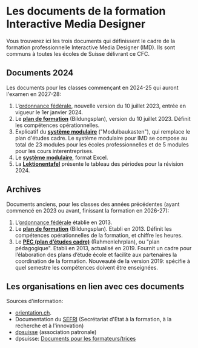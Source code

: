 # Les documents de la formation Interactive Media Designer

Vous trouverez ici les trois documents qui définissent le cadre de la formation professionnelle Interactive Media Designer (IMD). Ils sont communs à toutes les écoles de Suisse délivrant ce CFC. 

## Documents 2024

Les documents pour les classes commençant en 2024-25 qui auront l'examen en 2027-28:

1. L’[ordonnance fédérale](Ordonnance_SEFRI_IMD_2023.pdf), nouvelle version du 10 juillet 2023, entrée en vigueur le 1er janvier 2024.
2. Le **[plan de formation](Plan_de_Formation_IMD_2023.pdf)** (Bildungsplan), version du 10 juillet 2023. Définit les compétences opérationnelles.
3. Explicatif du **[système modulaire](Systeme_modulaire_IMD.pdf)** ("Modulbaukasten"), qui remplace le plan d'études cadre. Le système modulaire pour IMD se compose au total de 23 modules pour les écoles professionnelles et de 5 modules pour les cours interentreprises.
4. Le **[système modulaire](4_IMD_MBK_231030_def_fr.xlsx)**, format Excel.
5. La **[Lektionentafel](5_RLP_IMD_Lektionentafel_211101.pdf)** présente le tableau des périodes pour la révision 2024.

## Archives

Documents anciens, pour les classes des années précédentes (ayant commencé en 2023 ou avant, finissant la formation en 2026-27): 

1. L’[ordonnance fédérale](archive/Ordonnance_SEFRI_IMD_.pdf) établie en 2013.
2. Le **[plan de formation](archive/Plan_de_Formation_IMD_2013.pdf)** (Bildungsplan). Etabli en 2013. Définit les compétences opérationnelles de la formation, et chiffre les heures.
3. Le **[PEC (plan d’études cadre)](archive/Plan_Pedagogique_IMD_2019.pdf)** (Rahmenlehrplan), ou "plan pédagogique". Etabli en 2013, actualisé en 2019. Fournit un cadre pour l’élaboration des plans d’étude école et facilite aux partenaires la coordination de la formation. Nouveauté de la version 2019: spécifie à quel semestre les compétences doivent être enseignées.

## Les organisations en lien avec ces documents

Sources d'information: 

- [orientation.ch](https://www.orientation.ch/dyn/show/1900?id=45).
- Documentation du [SEFRI](https://www.becc.admin.ch/becc/public/bvz/beruf/show/47118?lang=fr) (Secrétariat d'Etat à la formation, à la recherche et à l'innovation)
- [dpsuisse](https://dpsuisse.ch/fr/home) (association patronale)
- dpsuisse: [Documents pour les formateurs/trices](https://dpsuisse.ch/fr/instruments-pour-les-formateurs-et-les-formatrices)
